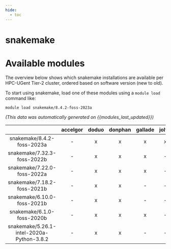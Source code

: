 ```yaml
---
hide:
  - toc
---
```


snakemake
=========

# Available modules


The overview below shows which snakemake installations are available per HPC-UGent Tier-2 cluster, ordered based on software version (new to old).

To start using snakemake, load one of these modules using a `module load` command like:

```shell
module load snakemake/8.4.2-foss-2023a
```

*(This data was automatically generated on {{modules_last_updated}})*  

| |accelgor|doduo|donphan|gallade|joltik|shinx|skitty|
| :---: | :---: | :---: | :---: | :---: | :---: | :---: | :---: |
|snakemake/8.4.2-foss-2023a|-|x|x|x|x|x|x|
|snakemake/7.32.3-foss-2022b|-|x|x|x|-|-|-|
|snakemake/7.22.0-foss-2022a|-|x|x|x|-|-|-|
|snakemake/7.18.2-foss-2021b|-|x|x|-|-|-|-|
|snakemake/6.10.0-foss-2021b|-|x|x|-|-|-|-|
|snakemake/6.1.0-foss-2020b|-|x|x|x|-|-|-|
|snakemake/5.26.1-intel-2020a-Python-3.8.2|-|x|x|-|-|-|-|
